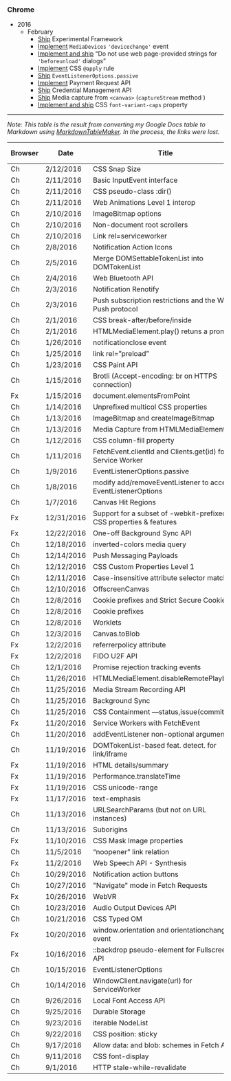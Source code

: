 ### Chrome

- 2016
  - February
    - [Ship](https://groups.google.com/a/chromium.org/d/msg/blink-dev/yEdXn35VwVw/H9BSdwYhDgAJ) Experimental Framework
    - [Implement](https://groups.google.com/a/chromium.org/d/msg/blink-dev/wdSV0zUuvJQ/Jd7p_mAIDgAJ) `MediaDevices` `'devicechange'` event
    - [Implement and ship](https://groups.google.com/a/chromium.org/d/msg/blink-dev/YIH8CoYVGSg/Di7TsljXDQAJ) “Do not use web page-provided strings for `'beforeunload'` dialogs”
    - [Implement](https://groups.google.com/a/chromium.org/d/msg/blink-dev/Wc71ungGdn4/3Ix2IjnkDQAJ) CSS `@apply` rule
    - [Ship](https://groups.google.com/a/chromium.org/d/msg/blink-dev/8hsz3bOFBpY/kUHDGmTPDQAJ) `EventListenerOptions.passive`
    - [Implement](https://groups.google.com/a/chromium.org/d/msg/blink-dev/gbSs15ZSWtA/JFU3H7fTDQAJ) Payment Request API
    - [Ship](https://groups.google.com/a/chromium.org/d/msg/blink-dev/7ouLjWzcjb0/E7YWD1KrDQAJ) Credential Management API
    - [Ship](https://groups.google.com/a/chromium.org/d/msg/blink-dev/mOWCmoEFfS8/VHYbbaohDQAJ) Media capture from `<canvas>` (`captureStream` method )
    - [Implement and ship](https://groups.google.com/a/chromium.org/d/msg/blink-dev/LIqrS6y7AiU/tkcDvyMdDQAJ) CSS `font-variant-caps` property

***

*Note: This table is the result from converting my Google Docs table to Markdown using [MarkdownTableMaker](https://github.com/pffy/googledocs-addon-markdowntablefive). In the process, the links were lost.*

| Browser | Date | Title | Implement | Ship | Link to discussion |
|  ------ | ------ | ------ | :------: | :------: | ------ |
|  Ch | 2/12/2016 | CSS Snap Size | I |  | disc |
|  Ch | 2/11/2016 | Basic InputEvent interface | I | S | disc |
|  Ch | 2/11/2016 | CSS pseudo-class :dir() | I | S | disc |
|  Ch | 2/11/2016 | Web Animations Level 1 interop |  | S | disc |
|  Ch | 2/10/2016 | ImageBitmap options | I |  | disc |
|  Ch | 2/10/2016 | Non-document root scrollers | I |  | disc |
|  Ch | 2/10/2016 | Link rel=serviceworker | I |  | disc |
|  Ch | 2/8/2016 | Notification Action Icons | I | S | disc |
|  Ch | 2/5/2016 | Merge DOMSettableTokenList into DOMTokenList | I | S | disc |
|  Ch | 2/4/2016 | Web Bluetooth API |  | E | disc |
|  Ch | 2/3/2016 | Notification Renotify | I | S | disc |
|  Ch | 2/3/2016 | Push subscription restrictions and the Web Push protocol | I |  | disc |
|  Ch | 2/1/2016 | CSS break-after/before/inside | I |  | disc |
|  Ch | 2/1/2016 | HTMLMediaElement.play() retuns a promise | I | S | disc |
|  Ch | 1/26/2016 | notificationclose event | I | S | disc |
|  Ch | 1/25/2016 | link rel=”preload” |  | S | disc |
|  Ch | 1/23/2016 | CSS Paint API | I |  | disc |
|  Ch | 1/15/2016 | Brotli (Accept-encoding: br on HTTPS connection) |  | S | disc |
|  Fx | 1/15/2016 | document.elementsFromPoint | I | S | disc |
|  Ch | 1/14/2016 | Unprefixed multicol CSS properties |  | S | disc |
|  Ch | 1/13/2016 | ImageBitmap and createImageBitmap |  | S | disc |
|  Ch | 1/13/2016 | Media Capture from HTMLMediaElement | I |  | disc |
|  Ch | 1/12/2016 | CSS column-fill property | I | S | disc |
|  Ch | 1/11/2016 | FetchEvent.clientId and Clients.get(id) for Service Worker | I | S | disc |
|  Ch | 1/9/2016 | EventListenerOptions.passive | I |  | disc |
|  Ch | 1/8/2016 | modify add/removeEventListener to accept EventListenerOptions |  | S | disc |
|  Ch | 1/7/2016 | Canvas Hit Regions |  | S | disc |
|  Fx | 12/31/2016 | Support for a subset of -webkit-prefixed CSS properties & features | I | S | disc |
|  Fx | 12/22/2016 | One-off Background Sync API | I |  | disc |
|  Ch | 12/18/2016 | inverted-colors media query | I | S | disc |
|  Ch | 12/14/2016 | Push Messaging Payloads |  | S | disc |
|  Ch | 12/12/2016 | CSS Custom Properties Level 1 |  | S | disc |
|  Ch | 12/11/2016 | Case-insensitive attribute selector matching |  | S | disc |
|  Ch | 12/10/2016 | OffscreenCanvas | I |  | disc |
|  Ch | 12/8/2016 | Cookie prefixes and Strict Secure Cookies | I | S | disc |
|  Ch | 12/8/2016 | Cookie prefixes |  | S | disc |
|  Ch | 12/8/2016 | Worklets | I |  | disc |
|  Ch | 12/3/2016 | Canvas.toBlob |  | S | disc |
|  Fx | 12/2/2016 | referrerpolicy attribute |  | S | disc |
|  Fx | 12/2/2016 | FIDO U2F API | I | S | disc |
|  Ch | 12/1/2016 | Promise rejection tracking events |  | S | disc |
|  Ch | 11/26/2016 | HTMLMediaElement.disableRemotePlayback | I | S | disc |
|  Ch | 11/25/2016 | Media Stream Recording API |  | S | disc |
|  Ch | 11/25/2016 | Background Sync |  | S | disc |
|  Ch | 11/25/2016 | CSS Containment —status,issue(commited) | I |  | disc |
|  Fx | 11/20/2016 | Service Workers with FetchEvent |  | S | disc |
|  Ch | 11/20/2016 | addEventListener non-optional arguments | I | S | disc |
|  Ch | 11/19/2016 | DOMTokenList-based feat. detect. for link/iframe | I | S | disc |
|  Fx | 11/19/2016 | HTML details/summary | I |  | disc |
|  Fx | 11/19/2016 | Performance.translateTime | I | S45 | disc |
|  Fx | 11/19/2016 | CSS unicode-range |  | S44 | disc |
|  Fx | 11/17/2016 | text-emphasis | I | S | disc |
|  Ch | 11/13/2016 | URLSearchParams (but not on URL instances) | I | S | disc |
|  Ch | 11/13/2016 | Suborigins | I |  | disc |
|  Fx | 11/10/2016 | CSS Mask Image properties | I | S43 | disc |
|  Ch | 11/5/2016 | “noopener” link relation | I | S | disc→disc |
|  Fx | 11/2/2016 | Web Speech API - Synthesis |  | S | disc |
|  Ch | 10/29/2016 | Notification action buttons |  | S | disc |
|  Ch | 10/27/2016 | "Navigate" mode in Fetch Requests | I | S | disc |
|  Fx | 10/26/2016 | WebVR |  | S | disc |
|  Ch | 10/23/2016 | Audio Output Devices API |  | S | disc(demo) |
|  Ch | 10/21/2016 | CSS Typed OM | I |  | disc |
|  Fx | 10/20/2016 | window.orientation and orientationchange event | I | S44 | disc |
|  Fx | 10/16/2016 | ::backdrop pseudo-element for Fullscreen API | I | S44 | disc |
|  Ch | 10/15/2016 | EventListenerOptions | I |  | disc |
|  Ch | 10/14/2016 | WindowClient.navigate(url) for ServiceWorker |  | S | disc |
|  Ch | 9/26/2016 | Local Font Access API |  | S | disc(explainer) |
|  Ch | 9/25/2016 | Durable Storage |  | S | disc(demo) |
|  Ch | 9/23/2016 | iterable NodeList | I |  | disc |
|  Ch | 9/22/2016 | CSS position: sticky | I |  | disc |
|  Ch | 9/17/2016 | Allow data: and blob: schemes in Fetch API | I | S | disc |
|  Ch | 9/11/2016 | CSS font-display | I |  | discstatus |
|  Ch | 9/1/2016 | HTTP stale-while-revalidate |  | S | disc |

